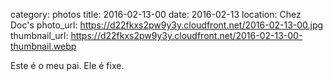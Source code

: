 category: photos 
title: 2016-02-13-00
date: 2016-02-13
location: Chez Doc's
photo_url: https://d22fkxs2pw9y3y.cloudfront.net/2016-02-13-00.jpg
thumbnail_url: https://d22fkxs2pw9y3y.cloudfront.net/2016-02-13-00-thumbnail.webp

Este é o meu pai. Ele é fixe.                     